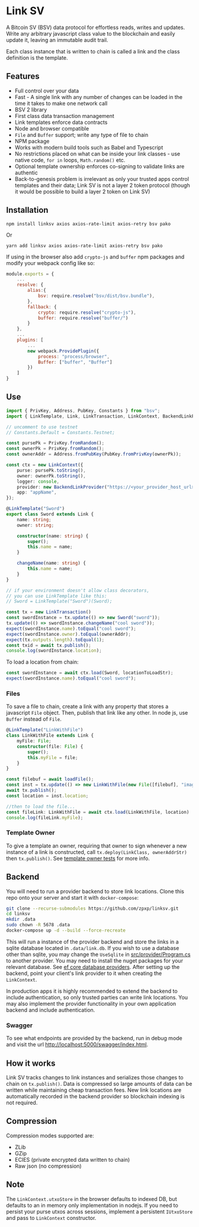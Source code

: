 # Link SV

A Bitcoin SV (BSV) data protocol for effortless reads, writes and updates. Write any arbitrary javascript class value to the blockchain and easily update it, leaving an immutable audit trail. 

Each class instance that is written to chain is called a link and the class definition is the template.

## Features

- Full control over your data
- Fast - A single link with any number of changes can be loaded in the time it takes to make one network call
- BSV 2 library
- First class data transaction management
- Link templates enforce data contracts
- Node and browser compatible
- `File` and `Buffer` support; write any type of file to chain
- NPM package
- Works with modern build tools such as Babel and Typescript
- No restrictions placed on what can be inside your link classes - use native code, `for in` loops, `Math.random()` etc.
- Optional template ownership enforces co-signing to validate links are authentic
- Back-to-genesis problem is irrelevant as only your trusted apps control templates and their data; Link SV is not a layer 2 token protocol (though it would be possible to build a layer 2 token on Link SV)

## Installation

```
npm install linksv axios axios-rate-limit axios-retry bsv pako
```
Or
```
yarn add linksv axios axios-rate-limit axios-retry bsv pako
```

If using in the browser also add `crypto-js` and `buffer` npm packages and modify your webpack config like so:

```js
module.exports = {
	...
	resolve: {
		alias:{
			bsv: require.resolve("bsv/dist/bsv.bundle"),
		},
		fallback: {
			crypto: require.resolve("crypto-js"),
			buffer: require.resolve("buffer/")
		}
	},
	...
	plugins: [
		...
		new webpack.ProvidePlugin({
			process: "process/browser",
			Buffer: ["buffer", "Buffer"]
		})
	]
}
```

## Use

``` ts
import { PrivKey, Address, PubKey, Constants } from "bsv";
import { LinkTemplate, Link, LinkTransaction, LinkContext, BackendLinkProvider } from "linksv";

// uncomment to use testnet
// Constants.Default = Constants.Testnet;

const pursePk = PrivKey.fromRandom();
const ownerPk = PrivKey.fromRandom();
const ownerAddr = Address.fromPubKey(PubKey.fromPrivKey(ownerPk));

const ctx = new LinkContext({
	purse: pursePk.toString(),
	owner: ownerPk.toString(),
	logger: console,
	provider: new BackendLinkProvider("https://<your_provider_host_url>[:port]"),
	app: "appName",
});

@LinkTemplate("Sword")
export class Sword extends Link {
	name: string;
	owner: string;

	constructor(name: string) {
		super();
		this.name = name;
	}

	changeName(name: string) {
		this.name = name;
	}
}

// if your environment doesn't allow class decorators, 
// you can use LinkTemplate like this:
// Sword = LinkTemplate("Sword")(Sword);

const tx = new LinkTransaction()
const swordInstance = tx.update(() => new Sword("sword"));
tx.update(() => swordInstance.changeName("cool sword"));
expect(swordInstance.name).toEqual("cool sword");
expect(swordInstance.owner).toEqual(ownerAddr);
expect(tx.outputs.length).toEqual(1);
const txid = await tx.publish();
console.log(swordInstance.location);

```

To load a location from chain:

```ts
const swordInstance = await ctx.load(Sword, locationToLoadStr);
expect(swordInstance.name).toEqual("cool sword");
```

### Files

To save a file to chain, create a link with any property that stores a javascript `File` object. Then, publish that link like any other. In node js, use `Buffer` instead of `File`.
```ts
@LinkTemplate("LinkWithFile")
class LinkWithFile extends Link {
	myFile: File;
	constructor(file: File) {
		super();
		this.myFile = file;
	}
}

const filebuf = await loadFile();
const inst = tx.update(() => new LinkWithFile(new File([filebuf], "image.png", { type: "image/png" })));
await tx.publish();
const location = inst.location;

//then to load the file...
const fileLink: LinkWithFile = await ctx.load(LinkWithFile, location)
console.log(fileLink.myFile);
```

### Template Owner

To give a template an owner, requiring that owner to sign whenever a new instance of a link is constructed, call `tx.deploy(LinkClass, ownerAddrStr)` then `tx.publish()`. See [template owner tests](src/linksv/__tests__/TemplateOwner.test.ts) for more info.

## Backend

You will need to run a provider backend to store link locations. Clone this repo onto your server and start it with `docker-compose`:

``` bash
git clone --recurse-submodules https://github.com/zpxp/linksv.git
cd linksv
mkdir .data
sudo chown -R 5678 .data
docker-compose up -d --build --force-recreate
```

This will run a instance of the provider backend and store the links in a sqlite database located in `.data/link.db`.
If you wish to use a database other than sqlite, you may change the `UseSqlite` in [src/provider/Program.cs](src/provider/Program.cs) to another provider. You may need to install the nuget packages for your relevant database. See [ef core database providers](https://docs.microsoft.com/en-us/ef/core/providers/?tabs=dotnet-core-cli). After setting up the backend, point your client's link provider to it when creating the `LinkContext`.

In production apps it is highly recommended to extend the backend to include authentication, so only trusted parties can write link locations. You may also implement the provider functionality in your own application backend and  include authentication.

### Swagger
To see what endpoints are provided by the backend, run in debug mode and visit the url [http://localhost:5000/swagger/index.html](http://localhost:5000/swagger/index.html). 

## How it works
Link SV tracks changes to link instances and serializes those changes to chain on `tx.publish()`. Data is compressed so large amounts of data can be written while maintaining cheap transaction fees. New link locations are automatically recorded in the backend provider so blockchain indexing is not required.

## Compression
Compression modes supported are:
- ZLib
- GZip
- ECIES (private encrypted data written to chain)
- Raw json (no compression)

## Note
The `LinkContext.utxoStore` in the browser defaults to indexed DB, but defaults to an in memory only implementation in nodejs. If you need to persist your purse utxos across sessions, implement a persistent `IUtxoStore` and pass to `LinkContext` constructor. 
